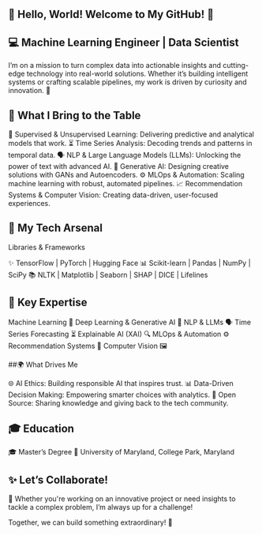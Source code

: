 ## 👋 Hello, World! Welcome to My GitHub! 🚀

## 💻 Machine Learning Engineer | Data Scientist

I’m on a mission to turn complex data into actionable insights and cutting-edge technology into real-world solutions. Whether it’s building intelligent systems or crafting scalable pipelines, my work is driven by curiosity and innovation. 🌟

## 🌟 What I Bring to the Table

🎯 Supervised & Unsupervised Learning: Delivering predictive and analytical models that work.
⏳ Time Series Analysis: Decoding trends and patterns in temporal data.
🗣️ NLP & Large Language Models (LLMs): Unlocking the power of text with advanced AI.
🎨 Generative AI: Designing creative solutions with GANs and Autoencoders.
⚙️ MLOps & Automation: Scaling machine learning with robust, automated pipelines.
📈 Recommendation Systems & Computer Vision: Creating data-driven, user-focused experiences.


## 🔧 My Tech Arsenal

Libraries & Frameworks

✨ TensorFlow | PyTorch | Hugging Face
📊 Scikit-learn | Pandas | NumPy | SciPy
📚 NLTK | Matplotlib | Seaborn | SHAP | DICE | Lifelines


## 🎯 Key Expertise
Machine Learning 🤖
Deep Learning & Generative AI 🎨
NLP & LLMs 🗣️
Time Series Forecasting ⏳
Explainable AI (XAI) 🔍
MLOps & Automation ⚙️
Recommendation Systems 🎯
Computer Vision 🖼️

##🌍 What Drives Me

🌐 AI Ethics: Building responsible AI that inspires trust.
📊 Data-Driven Decision Making: Empowering smarter choices with analytics.
🤝 Open Source: Sharing knowledge and giving back to the tech community.


## 🎓 Education

🎓 Master’s Degree 
🏫 University of Maryland, College Park, Maryland


## ✨ Let’s Collaborate!

🚀 Whether you're working on an innovative project or need insights to tackle a complex problem, I’m always up for a challenge!


Together, we can build something extraordinary! 🙌

